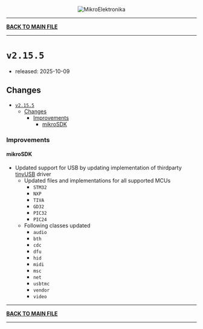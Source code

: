 <p align="center">
  <img src="http://www.mikroe.com/img/designs/beta/logo_small.png?raw=true" alt="MikroElektronika"/>
</p>

---

**[BACK TO MAIN FILE](../../changelog.md)**

---

# `v2.15.5`

+ released: 2025-10-09

## Changes

- [`v2.15.5`](#v2155)
  - [Changes](#changes)
    - [Improvements](#improvements)
      - [mikroSDK](#mikrosdk)

### Improvements

#### mikroSDK

+ Updated support for USB by updating implementation of thirdparty [tinyUSB](https://github.com/hathach/tinyusb) driver
  + Updated files and implementations for all supported MCUs
    + `STM32`
    + `NXP`
    + `TIVA`
    + `GD32`
    + `PIC32`
    + `PIC24`
  + Following classes updated
    + `audio`
    + `bth`
    + `cdc`
    + `dfu`
    + `hid`
    + `midi`
    + `msc`
    + `net`
    + `usbtmc`
    + `vendor`
    + `video`

---

**[BACK TO MAIN FILE](../../changelog.md)**

---
